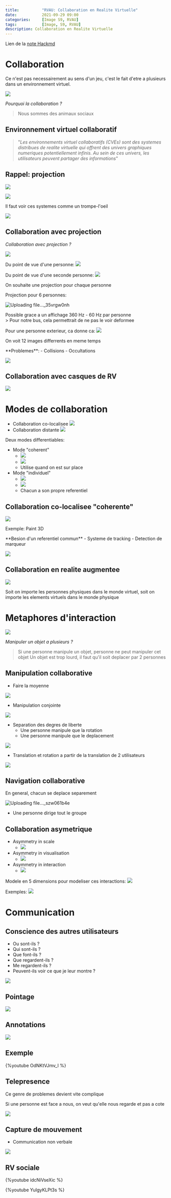 ```yaml
---
title:          "RVAU: Collaboration en Realite Virtuelle"
date:           2021-09-29 09:00
categories:     [Image S9, RVAU]
tags:           [Image, S9, RVAU]
description: Collaboration en Realite Virtuelle
---
```


Lien de la [note Hackmd](https://hackmd.io/@lemasymasa/HyEAW5-Et)

# Collaboration

Ce n'est pas necessairement au sens d'un jeu, c'est le fait d'etre a plusieurs dans un environnement virtuel.

![](https://i.imgur.com/TjXWlAL.png)

*Pourquoi la collaboration ?*
> Nous sommes des animaux sociaux

## Environnement virtuel collaboratif

> "*Les environnements virtuel collaboratifs (CVEs) sont des systemes distribues de realite virtuelle qui offrent des univers graphiques numeriques potentiellement infinis. Au sein de ces univers, les utilisateurs peuvent partager des informations*"

## Rappel: projection

![](https://i.imgur.com/PlmmDeY.png)

![](https://i.imgur.com/AzCjhCq.png)

Il faut voir ces systemes comme un trompe-l'oeil

![](https://i.imgur.com/c5fxFrz.png)

## Collaboration avec projection
*Collaboration avec projection ?*

![](https://i.imgur.com/TQ37uDA.png)

Du point de vue d'une personne:
![](https://i.imgur.com/GHqcLWl.png)

Du point de vue d'une seconde personne:
![](https://i.imgur.com/K79s7HV.png)

<div class="alert alert-warning" role="alert" markdown="1">
On souhaite une projection pour chaque personne
</div>

Projection pour 6 personnes:

![Uploading file..._35vrgw0nh]()

<div class="alert alert-success" role="alert" markdown="1">
Possible grace a un affichage 360 Hz
- 60 Hz par personne
</div>
> Pour notre bus, cela permettrait de ne pas le voir deformee

Pour une personne exterieur, ca donne ca: 
![](https://i.imgur.com/lSWiYVs.png)

On voit 12 images differrents en meme temps

<div class="alert alert-danger" role="alert" markdown="1">
**Problemes**:
- Collisions
- Occultations

![](https://i.imgur.com/5cdAtum.png)

</div>

## Collaboration avec casques de RV

![](https://i.imgur.com/ozj2tjF.jpg)

# Modes de collaboration

- Collaboration co-localisee ![](https://i.imgur.com/O3bEQk3.png)
- Collaboration distante ![](https://i.imgur.com/79y8H3n.png)

Deux modes differentiables:
- Mode "coherent" 
    - ![](https://i.imgur.com/CE4UefJ.png) 
    - ![](https://i.imgur.com/gjVlrxV.png)
    - Utilise quand on est sur place
- Mode "individuel" 
    - ![](https://i.imgur.com/g9MWRrt.png) 
    - ![](https://i.imgur.com/Nvn3BZg.png)
    - Chacun a son propre referentiel

## Collaboration co-localisee "coherente"

![](https://i.imgur.com/ZUTN98N.jpg)

Exemple: Paint 3D

<div class="alert alert-info" role="alert" markdown="1">
**Besion d'un referentiel commun**
- Systeme de tracking
- Detection de marqueur

![](https://i.imgur.com/B83IveI.png)

</div>

## Collaboration en realite augmentee

![](https://i.imgur.com/WO8nWhZ.jpg)

<div class="alert alert-success" role="alert" markdown="1">
Soit on importe les personnes physiques dans le monde virtuel, soit on importe les elements virtuels dans le monde physique
</div>

# Metaphores d'interaction

![](https://i.imgur.com/Cm1oOb0.png)

*Manipuler un objet a plusieurs ?*
> Si une personne manipule un objet, personne ne peut manipuler cet objet
> Un objet est trop lourd, il faut qu'il soit deplacer par 2 personnes

## Manipulation collaborative

- Faire la moyenne

![](https://i.imgur.com/Q6aizJk.png)

- Manipulation conjointe

![](https://i.imgur.com/S5jNyj7.png)

- Separation des degres de liberte
    - Une personne manipule que la rotation
    - Une personne manipule que le deplacement

![](https://i.imgur.com/8A7h31x.png)

- Translation et rotation a partir de la translation de 2 utilisateurs

![](https://i.imgur.com/jDSAJPB.png)

## Navigation collaborative

<div class="alert alert-warning" role="alert" markdown="1">
En general, chacun se deplace separement
</div>

![Uploading file..._szw061b4e]()
- Une personne dirige tout le groupe

## Collaboration asymetrique

- Asymmetry in scale 
    - ![](https://i.imgur.com/eEQ2Gl4.png)
- Asymmetry in visualisation
    - ![](https://i.imgur.com/K2vnLya.png)
- Asymmetry in interaction
    - ![](https://i.imgur.com/fXSrwsu.png)

Modele en 5 dimensions pour modeliser ces interactions:
![](https://i.imgur.com/5dAPdtd.png)

Exemples:
![](https://i.imgur.com/wSGU6bm.png)

# Communication
## Conscience des autres utilisateurs

- Ou sont-ils ?
- Qui sont-ils ?
- Que font-ils ?
- Que regardent-ils ?
- Me regardent-ils ?
- Peuvent-ils voir ce que je leur montre ?

![](https://i.imgur.com/u1YykIx.png)

## Pointage

![](https://i.imgur.com/onstGaM.jpg)

## Annotations

![](https://i.imgur.com/6QzDgZI.jpg)

## Exemple

{%youtube OdNKtVJmv_I %}

## Telepresence

<div class="alert alert-warning" role="alert" markdown="1">
Ce genre de problemes devient vite complique
</div>

Si une personne est face a nous, on veut qu'elle nous regarde et pas a cote

![](https://i.imgur.com/eXqPY3F.jpg)

## Capture de mouvement

- Communication non verbale

![](https://i.imgur.com/vuQovqp.jpg)

## RV sociale

{%youtube idcNiVseXic %}

{%youtube YuIgyKLPt3s %}